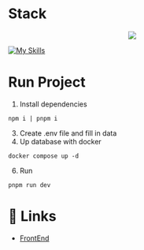 # Stack

<p align="center">
  <a href="https://skillicons.dev">
    <img src="https://skillicons.dev/icons?i=nodejs,ts,tailwind,mongodb,docker" />
  </a>
</p>




[![My Skills](https://skillicons.dev/icons?i=nodejs,ts,tailwind,mongodb,docker)](https://skillicons.dev)

# Run Project
1. Install dependencies
```
npm i | pnpm i
```
3. Create .env file and fill in data
4. Up database with docker
```
docker compose up -d
```
6. Run
```
pnpm run dev
```

# 🔗 Links
- [FrontEnd](https://github.com/isakiDev/react-calendar-ts)
